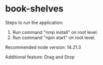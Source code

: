 # book-shelves

Steps to run the application: 
 1. Run command "nmp install" on root level.
 2. Run command "npm start" on root level.

Recommended node version: 14.21.3

Additional feature: Drag and Drop
